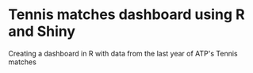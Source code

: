 # Tennis matches dashboard using R and Shiny
Creating a dashboard in R with data from the last year of ATP's Tennis matches
